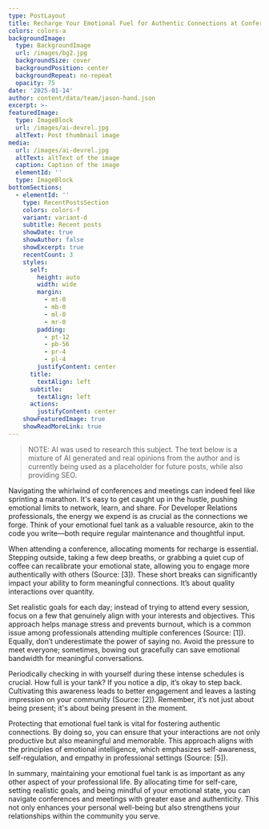 ```yaml
---
type: PostLayout
title: Recharge Your Emotional Fuel for Authentic Connections at Conferences
colors: colors-a
backgroundImage:
  type: BackgroundImage
  url: /images/bg2.jpg
  backgroundSize: cover
  backgroundPosition: center
  backgroundRepeat: no-repeat
  opacity: 75
date: '2025-01-14'
author: content/data/team/jason-hand.json
excerpt: >-
featuredImage:
  type: ImageBlock
  url: /images/ai-devrel.jpg
  altText: Post thumbnail image
media:
  url: /images/ai-devrel.jpg
  altText: altText of the image
  caption: Caption of the image
  elementId: ''
  type: ImageBlock
bottomSections:
  - elementId: ''
    type: RecentPostsSection
    colors: colors-f
    variant: variant-d
    subtitle: Recent posts
    showDate: true
    showAuthor: false
    showExcerpt: true
    recentCount: 3
    styles:
      self:
        height: auto
        width: wide
        margin:
          - mt-0
          - mb-0
          - ml-0
          - mr-0
        padding:
          - pt-12
          - pb-56
          - pr-4
          - pl-4
        justifyContent: center
      title:
        textAlign: left
      subtitle:
        textAlign: left
      actions:
        justifyContent: center
    showFeaturedImage: true
    showReadMoreLink: true
---
```


>NOTE: AI was used to research this subject. The text below is a mixture of AI generated and real opinions from the author and is currently being used as a placeholder for future posts, while also providing SEO.

Navigating the whirlwind of conferences and meetings can indeed feel like sprinting a marathon. It's easy to get caught up in the hustle, pushing emotional limits to network, learn, and share. For Developer Relations professionals, the energy we expend is as crucial as the connections we forge. Think of your emotional fuel tank as a valuable resource, akin to the code you write—both require regular maintenance and thoughtful input.

When attending a conference, allocating moments for recharge is essential. Stepping outside, taking a few deep breaths, or grabbing a quiet cup of coffee can recalibrate your emotional state, allowing you to engage more authentically with others (Source: [3]). These short breaks can significantly impact your ability to form meaningful connections. It’s about quality interactions over quantity.

Set realistic goals for each day; instead of trying to attend every session, focus on a few that genuinely align with your interests and objectives. This approach helps manage stress and prevents burnout, which is a common issue among professionals attending multiple conferences (Source: [1]). Equally, don’t underestimate the power of saying no. Avoid the pressure to meet everyone; sometimes, bowing out gracefully can save emotional bandwidth for meaningful conversations.

Periodically checking in with yourself during these intense schedules is crucial. How full is your tank? If you notice a dip, it’s okay to step back. Cultivating this awareness leads to better engagement and leaves a lasting impression on your community (Source: [2]). Remember, it’s not just about being present; it's about being present in the moment.

Protecting that emotional fuel tank is vital for fostering authentic connections. By doing so, you can ensure that your interactions are not only productive but also meaningful and memorable. This approach aligns with the principles of emotional intelligence, which emphasizes self-awareness, self-regulation, and empathy in professional settings (Source: [5]).

In summary, maintaining your emotional fuel tank is as important as any other aspect of your professional life. By allocating time for self-care, setting realistic goals, and being mindful of your emotional state, you can navigate conferences and meetings with greater ease and authenticity. This not only enhances your personal well-being but also strengthens your relationships within the community you serve.

